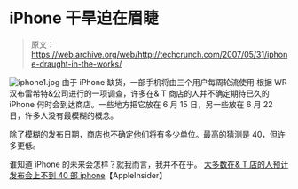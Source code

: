 # iPhone 干旱迫在眉睫

> 原文：<https://web.archive.org/web/http://techcrunch.com/2007/05/31/iphone-draught-in-the-works/>

![iphone1.jpg](img/b5256bd7d9edcd8c7f6f0234e6ec8519.png)
由于 iPhone 缺货，一部手机将由三个用户每周轮流使用
根据 WR 汉布雷希特&公司进行的一项调查，许多在& T 商店的人并不确定期待已久的 iPhone 何时会到达商店。一些地方把它放在 6 月 15 日，另一些放在 6 月 22 日，许多人没有最模糊的概念。

除了模糊的发布日期，商店也不确定他们将有多少单位。最高的猜测是 40，但许多更低。

谁知道 iPhone 的未来会怎样？就我而言，我并不在乎。
 [大多数在& T 店的人预计发布会上不到 40 部 iphone](https://web.archive.org/web/20170707150241/http://www.appleinsider.com/articles/07/05/30/most_att_stores_expecting_less_than_40_iphones_at_launch.html)【AppleInsider】